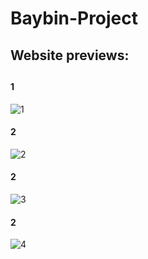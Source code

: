 # Baybin-Project

## Website previews:

##
##

#### 1 
![1](https://github.com/jaapeee/Baybin-Project/assets/84661212/72da8068-7f78-4944-8b7f-947d877abefc)

#### 2
![2](https://github.com/jaapeee/Baybin-Project/assets/84661212/16c1ba86-15e5-4ea8-95b7-f7ad9a518377)

#### 2
![3](https://github.com/jaapeee/Baybin-Project/assets/84661212/0e9a04b8-b03e-479c-80ea-6230f8bedba5)

#### 2
![4](https://github.com/jaapeee/Baybin-Project/assets/84661212/7edf1bdf-3467-4ffa-82f5-3250a46293d6)
